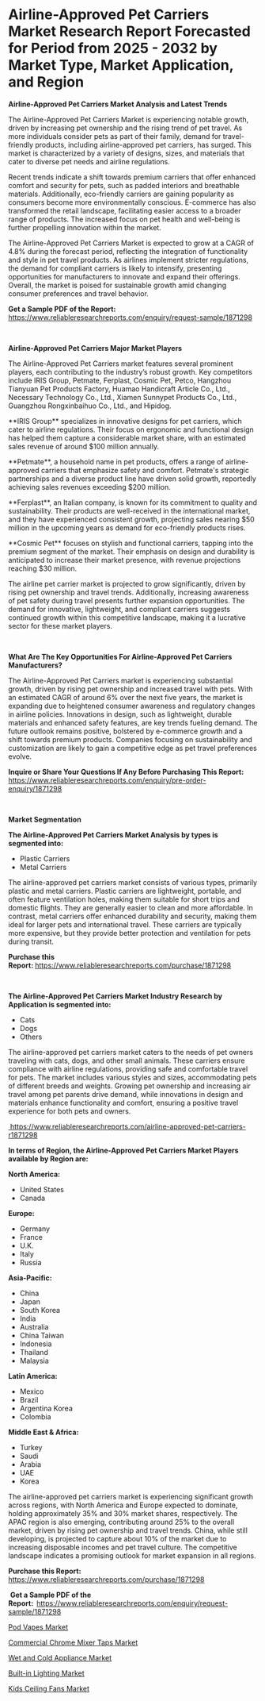<p><h1>Airline-Approved Pet Carriers Market Research Report Forecasted for Period from 2025 -  2032 by Market Type, Market Application, and Region</h1></p><p><strong>Airline-Approved Pet Carriers Market Analysis and Latest Trends</strong></p>
<p><p>The Airline-Approved Pet Carriers Market is experiencing notable growth, driven by increasing pet ownership and the rising trend of pet travel. As more individuals consider pets as part of their family, demand for travel-friendly products, including airline-approved pet carriers, has surged. This market is characterized by a variety of designs, sizes, and materials that cater to diverse pet needs and airline regulations.</p><p>Recent trends indicate a shift towards premium carriers that offer enhanced comfort and security for pets, such as padded interiors and breathable materials. Additionally, eco-friendly carriers are gaining popularity as consumers become more environmentally conscious. E-commerce has also transformed the retail landscape, facilitating easier access to a broader range of products. The increased focus on pet health and well-being is further propelling innovation within the market.</p><p>The Airline-Approved Pet Carriers Market is expected to grow at a CAGR of 4.8% during the forecast period, reflecting the integration of functionality and style in pet travel products. As airlines implement stricter regulations, the demand for compliant carriers is likely to intensify, presenting opportunities for manufacturers to innovate and expand their offerings. Overall, the market is poised for sustainable growth amid changing consumer preferences and travel behavior.</p></p>
<p><strong>Get a Sample PDF of the Report:&nbsp;</strong> <a href="https://www.reliableresearchreports.com/enquiry/request-sample/1871298?utm_campaign=37&utm_medium=2&utm_source=Github&utm_content=ia&utm_term=05042025&utm_id=airline-approved-pet-carriers">https://www.reliableresearchreports.com/enquiry/request-sample/1871298</a></p>
<p>&nbsp;</p>
<p><strong>Airline-Approved Pet Carriers Major Market Players</strong></p>
<p><p>The Airline-Approved Pet Carriers market features several prominent players, each contributing to the industry’s robust growth. Key competitors include IRIS Group, Petmate, Ferplast, Cosmic Pet, Petco, Hangzhou Tianyuan Pet Products Factory, Huamao Handicraft Article Co., Ltd., Necessary Technology Co., Ltd., Xiamen Sunnypet Products Co., Ltd., Guangzhou Rongxinbaihuo Co., Ltd., and Hipidog.</p><p>**IRIS Group** specializes in innovative designs for pet carriers, which cater to airline regulations. Their focus on ergonomic and functional design has helped them capture a considerable market share, with an estimated sales revenue of around $100 million annually.</p><p>**Petmate**, a household name in pet products, offers a range of airline-approved carriers that emphasize safety and comfort. Petmate's strategic partnerships and a diverse product line have driven solid growth, reportedly achieving sales revenues exceeding $200 million.</p><p>**Ferplast**, an Italian company, is known for its commitment to quality and sustainability. Their products are well-received in the international market, and they have experienced consistent growth, projecting sales nearing $50 million in the upcoming years as demand for eco-friendly products rises.</p><p>**Cosmic Pet** focuses on stylish and functional carriers, tapping into the premium segment of the market. Their emphasis on design and durability is anticipated to increase their market presence, with revenue projections reaching $30 million.</p><p>The airline pet carrier market is projected to grow significantly, driven by rising pet ownership and travel trends. Additionally, increasing awareness of pet safety during travel presents further expansion opportunities. The demand for innovative, lightweight, and compliant carriers suggests continued growth within this competitive landscape, making it a lucrative sector for these market players.</p></p>
<p>&nbsp;</p>
<p><strong>What Are The Key Opportunities For Airline-Approved Pet Carriers Manufacturers?</strong></p>
<p><p>The Airline-Approved Pet Carriers market is experiencing substantial growth, driven by rising pet ownership and increased travel with pets. With an estimated CAGR of around 6% over the next five years, the market is expanding due to heightened consumer awareness and regulatory changes in airline policies. Innovations in design, such as lightweight, durable materials and enhanced safety features, are key trends fueling demand. The future outlook remains positive, bolstered by e-commerce growth and a shift towards premium products. Companies focusing on sustainability and customization are likely to gain a competitive edge as pet travel preferences evolve.</p></p>
<p><strong>Inquire or Share Your Questions If Any Before Purchasing This Report:</strong> <a href="https://www.reliableresearchreports.com/enquiry/pre-order-enquiry/1871298?utm_campaign=37&utm_medium=2&utm_source=Github&utm_content=ia&utm_term=05042025&utm_id=airline-approved-pet-carriers">https://www.reliableresearchreports.com/enquiry/pre-order-enquiry/1871298</a></p>
<p>&nbsp;</p>
<p><strong>Market Segmentation</strong></p>
<p><strong>The Airline-Approved Pet Carriers Market Analysis by types is segmented into:</strong></p>
<p><ul><li>Plastic Carriers</li><li>Metal Carriers</li></ul></p>
<p><p>The airline-approved pet carriers market consists of various types, primarily plastic and metal carriers. Plastic carriers are lightweight, portable, and often feature ventilation holes, making them suitable for short trips and domestic flights. They are generally easier to clean and more affordable. In contrast, metal carriers offer enhanced durability and security, making them ideal for larger pets and international travel. These carriers are typically more expensive, but they provide better protection and ventilation for pets during transit.</p></p>
<p><strong>Purchase this Report:&nbsp;</strong><a href="https://www.reliableresearchreports.com/purchase/1871298?utm_campaign=37&utm_medium=2&utm_source=Github&utm_content=ia&utm_term=05042025&utm_id=airline-approved-pet-carriers">https://www.reliableresearchreports.com/purchase/1871298</a></p>
<p>&nbsp;</p>
<p><strong>The Airline-Approved Pet Carriers Market Industry Research by Application is segmented into:</strong></p>
<p><ul><li>Cats</li><li>Dogs</li><li>Others</li></ul></p>
<p><p>The airline-approved pet carriers market caters to the needs of pet owners traveling with cats, dogs, and other small animals. These carriers ensure compliance with airline regulations, providing safe and comfortable travel for pets. The market includes various styles and sizes, accommodating pets of different breeds and weights. Growing pet ownership and increasing air travel among pet parents drive demand, while innovations in design and materials enhance functionality and comfort, ensuring a positive travel experience for both pets and owners.</p></p>
<p><a href="https://www.reliableresearchreports.com/airline-approved-pet-carriers-r1871298?utm_campaign=37&utm_medium=2&utm_source=Github&utm_content=ia&utm_term=05042025&utm_id=airline-approved-pet-carriers">&nbsp;https://www.reliableresearchreports.com/airline-approved-pet-carriers-r1871298</a></p>
<p><strong>In terms of Region, the Airline-Approved Pet Carriers Market Players available by Region are:</strong></p>
<p>
    <p> <strong> North America: </strong>
        <ul>
            <li>United States</li>
            <li>Canada</li>
        </ul>
        </p> 
    <p> <strong> Europe: </strong>
        <ul>
            <li>Germany</li>
            <li>France</li>
            <li>U.K.</li>
            <li>Italy</li>
            <li>Russia</li>
        </ul>
        </p> 
    <p> <strong> Asia-Pacific: </strong>
        <ul>
            <li>China</li>
            <li>Japan</li>
            <li>South Korea</li>
            <li>India</li>
            <li>Australia</li>
            <li>China Taiwan</li>
            <li>Indonesia</li>
            <li>Thailand</li>
            <li>Malaysia</li>
        </ul>
        </p> 
    <p> <strong> Latin America: </strong>
        <ul>
            <li>Mexico</li>
            <li>Brazil</li>
            <li>Argentina Korea</li>
            <li>Colombia</li>
        </ul>
        </p> 
    <p> <strong> Middle East & Africa: </strong>
        <ul>
            <li>Turkey</li>
            <li>Saudi</li>
            <li>Arabia</li>
            <li>UAE</li>
            <li>Korea</li>
        </ul>
    </p>
    </p>
<p><p>The airline-approved pet carriers market is experiencing significant growth across regions, with North America and Europe expected to dominate, holding approximately 35% and 30% market shares, respectively. The APAC region is also emerging, contributing around 25% to the overall market, driven by rising pet ownership and travel trends. China, while still developing, is projected to capture about 10% of the market due to increasing disposable incomes and pet travel culture. The competitive landscape indicates a promising outlook for market expansion in all regions.</p></p>
<p><strong>Purchase this Report: </strong><a href="https://www.reliableresearchreports.com/purchase/1871298?utm_campaign=37&utm_medium=2&utm_source=Github&utm_content=ia&utm_term=05042025&utm_id=airline-approved-pet-carriers">https://www.reliableresearchreports.com/purchase/1871298</a></p>
<p>&nbsp;<strong>Get a Sample PDF of the Report:&nbsp;&nbsp;</strong><a href="https://www.reliableresearchreports.com/enquiry/request-sample/1871298?utm_campaign=37&utm_medium=2&utm_source=Github&utm_content=ia&utm_term=05042025&utm_id=airline-approved-pet-carriers">https://www.reliableresearchreports.com/enquiry/request-sample/1871298</a></p>
<p><strong></strong></p>
<p><p><a href="https://github.com/tineamonaya/Market-Research-Report-List-1/blob/main/pod-vapes-market.md?utm_campaign=37&utm_medium=2&utm_source=Github&utm_content=ia&utm_term=05042025&utm_id=airline-approved-pet-carriers">Pod Vapes Market</a></p><p><a href="https://github.com/rembaentin6f/Market-Research-Report-List-1/blob/main/commercial-chrome-mixer-taps-market.md?utm_campaign=37&utm_medium=2&utm_source=Github&utm_content=ia&utm_term=05042025&utm_id=airline-approved-pet-carriers">Commercial Chrome Mixer Taps Market</a></p><p><a href="https://github.com/koopalujale2/Market-Research-Report-List-1/blob/main/wet-and-cold-appliance-market.md?utm_campaign=37&utm_medium=2&utm_source=Github&utm_content=ia&utm_term=05042025&utm_id=airline-approved-pet-carriers">Wet and Cold Appliance Market</a></p><p><a href="https://github.com/molayrabeta/Market-Research-Report-List-1/blob/main/built-in-lighting-market.md?utm_campaign=37&utm_medium=2&utm_source=Github&utm_content=ia&utm_term=05042025&utm_id=airline-approved-pet-carriers">Built-in Lighting Market</a></p><p><a href="https://github.com/dukawashviro/Market-Research-Report-List-1/blob/main/kids-ceiling-fans-market.md?utm_campaign=37&utm_medium=2&utm_source=Github&utm_content=ia&utm_term=05042025&utm_id=airline-approved-pet-carriers">Kids Ceiling Fans Market</a></p></p>
